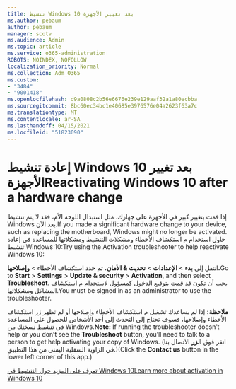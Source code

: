 ```yaml
---
title: تنشيط Windows 10 بعد تغيير الأجهزة
ms.author: pebaum
author: pebaum
manager: scotv
ms.audience: Admin
ms.topic: article
ms.service: o365-administration
ROBOTS: NOINDEX, NOFOLLOW
localization_priority: Normal
ms.collection: Adm_O365
ms.custom:
- "3484"
- "9001418"
ms.openlocfilehash: d9a0808c2b56e6676e239e129aaf32a1a80ecbba
ms.sourcegitcommit: 8bc60ec34bc1e40685e3976576e04a2623f63a7c
ms.translationtype: MT
ms.contentlocale: ar-SA
ms.lasthandoff: 04/15/2021
ms.locfileid: "51823090"
---
```

# <a name="reactivating-windows-10-after-a-hardware-change"></a><span data-ttu-id="bf516-102">إعادة تنشيط Windows 10 بعد تغيير الأجهزة</span><span class="sxs-lookup"><span data-stu-id="bf516-102">Reactivating Windows 10 after a hardware change</span></span>

<span data-ttu-id="bf516-103">إذا قمت بتغيير كبير في الأجهزة على جهازك، مثل استبدال اللوحة الأم، فقد لا يتم تنشيط Windows بعد الآن.</span><span class="sxs-lookup"><span data-stu-id="bf516-103">If you made a significant hardware change to your device, such as replacing the motherboard, Windows might no longer be activated.</span></span> <span data-ttu-id="bf516-104">حاول استخدام م استكشاف الأخطاء ومشكلات التنشيط ومشكلاتها للمساعدة في إعادة تنشيط Windows 10:</span><span class="sxs-lookup"><span data-stu-id="bf516-104">Try using the Activation troubleshooter to help reactivate Windows 10:</span></span>

<span data-ttu-id="bf516-105">انتقل إلى **بدء**  >  **الإعدادات**  >  **تحديث & الأمان**، ثم حدد استكشاف الأخطاء  >   **وإصلاحها.**</span><span class="sxs-lookup"><span data-stu-id="bf516-105">Go to **Start** > **Settings** > **Update & security** > **Activation**, and then select **Troubleshoot**.</span></span> <span data-ttu-id="bf516-106">يجب أن تكون قد قمت بتوقيع الدخول كمسؤول لاستخدام م استكشاف المشاكل ومشكلاتها.</span><span class="sxs-lookup"><span data-stu-id="bf516-106">You must be signed in as an administrator to use the troubleshooter.</span></span>

<span data-ttu-id="bf516-107">**ملاحظة:** إذا لم يساعدك تشغيل م استكشاف الأخطاء وإصلاحها أو  لم تظهر زر استكشاف الأخطاء وإصلاحها، فسوف تحتاج إلى التحدث إلى أحد الأشخاص للحصول على المساعدة في تنشيط نسختك من Windows.</span><span class="sxs-lookup"><span data-stu-id="bf516-107">**Note:** If running the troubleshooter doesn’t help or you don’t see the **Troubleshoot** button, you’ll need to talk to a person to get help activating your copy of Windows.</span></span> <span data-ttu-id="bf516-108">(انقر فوق **الزر** الاتصال بنا في الزاوية السفلية اليمنى من هذا التطبيق.)</span><span class="sxs-lookup"><span data-stu-id="bf516-108">(Click the **Contact us** button in the lower left corner of this app.)</span></span>

[<span data-ttu-id="bf516-109">تعرف على المزيد حول التنشيط في Windows 10</span><span class="sxs-lookup"><span data-stu-id="bf516-109">Learn more about activation in Windows 10</span></span>](https://support.microsoft.com/help/12440/windows-10-activate)
